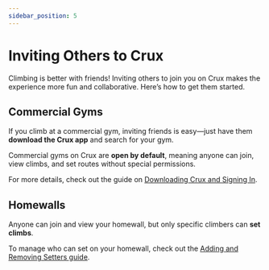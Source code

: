 ```yaml
---
sidebar_position: 5
---
```


# Inviting Others to Crux

Climbing is better with friends! Inviting others to join you on Crux makes the experience more fun and collaborative. Here’s how to get them started.

## Commercial Gyms

If you climb at a commercial gym, inviting friends is easy—just have them **download the Crux app** and search for your gym.

Commercial gyms on Crux are **open by default**, meaning anyone can join, view climbs, and set routes without special permissions.

For more details, check out the guide on [Downloading Crux and Signing In](/docs/documentation-for-climbers/getting-started/downloading-crux-and-signing-in.md#downloading-crux).

## Homewalls

Anyone can join and view your homewall, but only specific climbers can **set climbs**.

To manage who can set on your homewall, check out the [Adding and Removing Setters guide](/docs/documentation-for-climbers/homewall-specific-features/adding-and-removing-setters.md).
